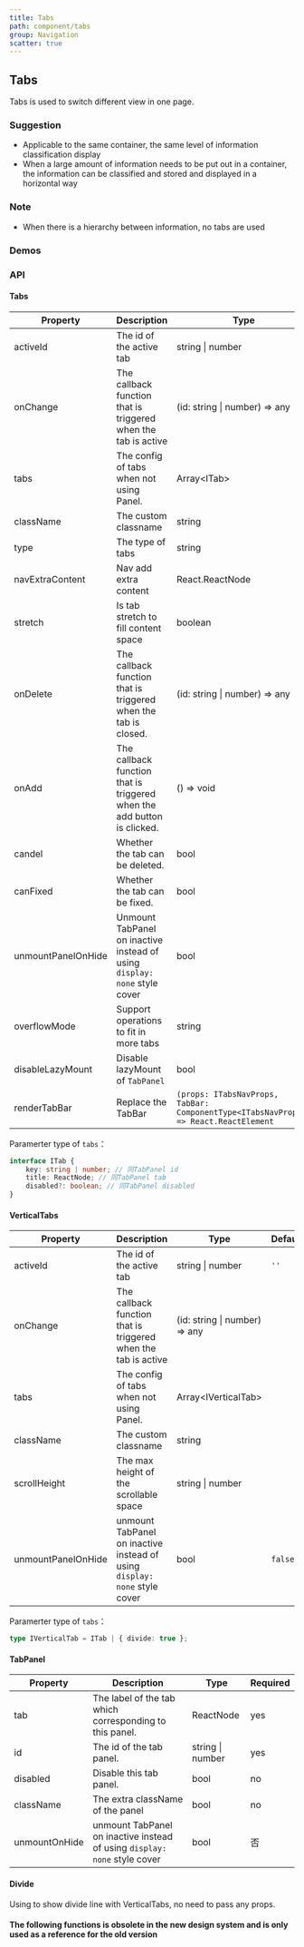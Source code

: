 ```yaml
---
title: Tabs
path: component/tabs
group: Navigation
scatter: true
---
```


## Tabs

Tabs is used to switch different view in one page.

### Suggestion

- Applicable to the same container, the same level of information classification display
- When a large amount of information needs to be put out in a container, the information can be classified and stored and displayed in a horizontal way

### Note

- When there is a hierarchy between information, no tabs are used

### Demos

<!-- demo-slot-1 -->
<!-- demo-slot-2 -->
<!-- demo-slot-5 -->
<!-- demo-slot-3 -->
<!-- demo-slot-4 -->
<!-- demo-slot-8 -->

### API

#### Tabs

| Property           | Description                                                               | Type                                                                                 | Default    | Alternative          | Required |
| ------------------ | ------------------------------------------------------------------------- | ------------------------------------------------------------------------------------ | ---------- | -------------------- | -------- |
| activeId           | The id of the active tab                                                  | string \| number                                                                     | `''`       |                      | yes      |
| onChange           | The callback function that is triggered when the tab is active            | (id: string \| number) => any                                                        |            |                      | yes      |
| tabs               | The config of tabs when not using Panel.                                  | Array<ITab\>                                                                         |            |                      | no       |
| className          | The custom classname                                                      | string                                                                               |            |                      | no       |
| type               | The type of tabs                                                          | string                                                                               | `'normal'` | `'card'`, `'button'` | no       |
| navExtraContent    | Nav add extra content                                                     | React.ReactNode                                                                      |            |                      | no       |
| stretch            | Is tab stretch to fill content space                                      | boolean                                                                              | `false`    |                      | no       |
| onDelete           | The callback function that is triggered when the tab is closed.           | (id: string \| number) => any                                                        |            |                      | no       |
| onAdd              | The callback function that is triggered when the add button is clicked.   | () => void                                                                           |            |                      | no       |
| candel             | Whether the tab can be deleted.                                           | bool                                                                                 | `false`    |                      | no       |
| canFixed           | Whether the tab can be fixed.                                             | bool                                                                                 | `false`    |                      | no       |
| unmountPanelOnHide | Unmount TabPanel on inactive instead of using `display: none` style cover | bool                                                                                 | `false`    |                      | no       |
| overflowMode       | Support operations to fit in more tabs                                    | string                                                                               | `'anchor'` | `'slide'`            | no       |
| disableLazyMount   | Disable lazyMount of `TabPanel`                                           | bool                                                                                 | `false`    |                      | no       |
| renderTabBar       | Replace the TabBar                                                        | `(props: ITabsNavProps, TabBar: ComponentType<ITabsNavProps>) => React.ReactElement` |            |                      | no       |

Paramerter type of `tabs`：

```ts
interface ITab {
	key: string | number; // 同TabPanel id
	title: ReactNode; // 同TabPanel tab
	disabled?: boolean; // 同TabPanel disabled
}
```

#### VerticalTabs

| Property           | Description                                                               | Type                          | Default | Alternative | Required |
| ------------------ | ------------------------------------------------------------------------- | ----------------------------- | ------- | ----------- | -------- |
| activeId           | The id of the active tab                                                  | string \| number              | `''`    |             | yes      |
| onChange           | The callback function that is triggered when the tab is active            | (id: string \| number) => any |         |             | yes      |
| tabs               | The config of tabs when not using Panel.                                  | Array<IVerticalTab\>          |         |             | no       |
| className          | The custom classname                                                      | string                        |         |             | no       |
| scrollHeight       | The max height of the scrollable space                                    | string \| number              |         |             | no       |
| unmountPanelOnHide | unmount TabPanel on inactive instead of using `display: none` style cover | bool                          | `false` |             | no       |

Paramerter type of `tabs`：

```ts
type IVerticalTab = ITab | { divide: true };
```

#### TabPanel

| Property      | Description                                                               | Type             | Required |
| ------------- | ------------------------------------------------------------------------- | ---------------- | -------- |
| tab           | The label of the tab which corresponding to this panel.                   | ReactNode        | yes      |
| id            | The id of the tab panel.                                                  | string \| number | yes      |
| disabled      | Disable this tab panel.                                                   | bool             | no       |
| className     | The extra className of the panel                                          | bool             | no       |
| unmountOnHide | unmount TabPanel on inactive instead of using `display: none` style cover | bool             | 否       |

#### Divide

Using to show divide line with VerticalTabs, no need to pass any props.

#### The following functions is obsolete in the new design system and is only used as a reference for the old version

<!-- demo-slot-6 -->
<!-- demo-slot-7 -->
<!-- demo-slot-9 -->
